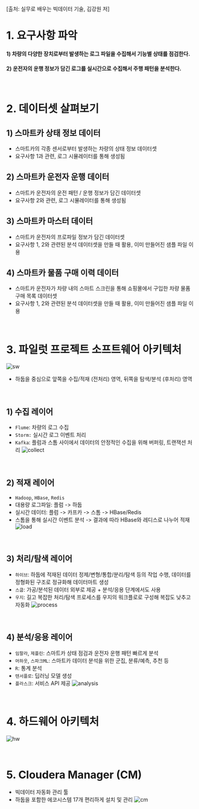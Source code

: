 [출처: 실무로 배우는 빅데이터 기술, 김강원 저]

# 1. 요구사항 파악

#### 1) 차량의 다양한 장치로부터 발생하는 로그 파일을 수집해서 기능별 상태를 점검한다.
#### 2) 운전자의 운행 정보가 담긴 로그를 실시간으로 수집해서 주행 패턴을 분석한다.

<br>

# 2. 데이터셋 살펴보기

## 1) 스마트카 상태 정보 데이터
- 스마트카의 각종 센서로부터 발생하는 차량의 상태 정보 데이터셋
- 요구사항 1과 관련, 로그 시뮬레이터를 통해 생성됨

## 2) 스마트카 운전자 운행 데이터
- 스마트카 운전자의 운전 패턴 / 운행 정보가 담긴 데이터셋
- 요구사항 2와 관련, 로그 시뮬레이터를 통해 생성됨

## 3) 스마트카 마스터 데이터
- 스마트카 운전자의 프로파일 정보가 담긴 데이터셋
- 요구사항 1, 2와 관련된 분석 데이터셋을 만들 때 활용, 이미 만들어진 샘플 파일 이용

## 4) 스마트카 물품 구매 이력 데이터
- 스마트카 운전자가 차량 내의 스마트 스크린을 통해 쇼핑몰에서 구입한 차량 물품 구매 목록 데이터셋
- 요구사항 1, 2와 관련된 분석 데이터셋을 만들 때 활용, 이미 만들어진 샘플 파일 이용

<br>

# 3. 파일럿 프로젝트 소프트웨어 아키텍처
![sw](https://img1.daumcdn.net/thumb/R1280x0/?scode=mtistory2&fname=https%3A%2F%2Fblog.kakaocdn.net%2Fdn%2FbyLmtt%2FbtrUIZmQfNM%2Fbzo2admbnvciKPiCJTOeck%2Fimg.png)

- 하둡을 중심으로 앞쪽을 수집/적재 (전처리) 영역, 뒤쪽을 탐색/분석 (후처리) 영역

<br>

## 1) 수집 레이어
- `Flume`: 차량의 로그 수집
- `Storm:` 실시간 로그 이벤트 처리
- `Kafka`: 플럼과 스톰 사이에서 데이터의 안정적인 수집을 위해 버퍼링, 트랜잭션 처리
![collect](https://img1.daumcdn.net/thumb/R1280x0/?scode=mtistory2&fname=https%3A%2F%2Fblog.kakaocdn.net%2Fdn%2FcWmWKE%2FbtrUM57qDGA%2FrkDf9rPGJunJGJxaip96s0%2Fimg.png)

<br>

## 2) 적재 레이어
- `Hadoop`, `HBase`, `Redis`
- 대용량 로그파일: 플럼 -> 하둡
- 실시간 데이터: 플럼 -> 카프카 -> 스톰 -> HBase/Redis
- 스톰을 통해 실시간 이벤트 분석 -> 결과에 따라 HBase와 레디스로 나누어 적재
![load](https://img1.daumcdn.net/thumb/R1280x0/?scode=mtistory2&fname=https%3A%2F%2Fblog.kakaocdn.net%2Fdn%2FFZraV%2FbtrUKmB4dbg%2FIk87w7E4vULbeq0B5XRJx1%2Fimg.png)

<br>

## 3) 처리/탐색 레이어
- `하이브`: 하둡에 적재된 데이터 정제/변형/통합/분리/탐색 등의 작업 수행, 데이터를 정형화된 구조로 정규화해 데이터마트 생성
- `스쿱`: 가공/분석된 데이터 외부로 제공 + 분석/응용 단계에서도 사용
- `우지`: 길고 복잡한 처리/탐색 프로세스를 우지의 워크플로로 구성해 복잡도 낮추고 자동화
![process](https://img1.daumcdn.net/thumb/R1280x0/?scode=mtistory2&fname=https%3A%2F%2Fblog.kakaocdn.net%2Fdn%2Fbt92DO%2FbtrUP0K6TGp%2FppmunqNB41RoKZXQlkfMwk%2Fimg.png)

<br>

## 4) 분석/응용 레이어
- `임팔라`, `제플린`: 스마트카 상태 점검과 운전자 운행 패턴 빠르게 분석
- `머하웃`, `스파크ML`: 스마트카 데이터 분석을 위한 군집, 분류/예측, 추천 등
- `R`: 통계 분석
- `텐서플로`: 딥러닝 모델 생성
- `플라스크`: 서비스 API 제공
![analysis](https://img1.daumcdn.net/thumb/R1280x0/?scode=mtistory2&fname=https%3A%2F%2Fblog.kakaocdn.net%2Fdn%2FbLt9Z5%2FbtrUNU5JckW%2FRzRkc1cyi7ytgxY9WTpU0K%2Fimg.png)

<br>

# 4. 하드웨어 아키텍처
![hw](https://img1.daumcdn.net/thumb/R1280x0/?scode=mtistory2&fname=https%3A%2F%2Fblog.kakaocdn.net%2Fdn%2FbqUmw2%2FbtrUOQPvzpr%2FSSz0Knsc6ALZxmUGpErP1K%2Fimg.png)

<br>

# 5. Cloudera Manager (CM)

- 빅데이터 자동화 관리 툴
- 하둡을 포함한 에코시스템 17개 편리하게 설치 및 관리
![cm](https://img1.daumcdn.net/thumb/R1280x0/?scode=mtistory2&fname=https%3A%2F%2Fblog.kakaocdn.net%2Fdn%2FdgrhZY%2FbtrUKYOQmH2%2Fkn9pfO6wlfXFhPPAYhI7U1%2Fimg.png)

